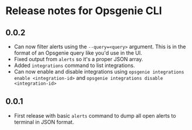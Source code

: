 # Release notes for Opsgenie CLI

## 0.0.2 

- Can now filter alerts using the `--query=<query>` argument. This is in the format of an Opsgenie query like you'd use in the UI.
- Fixed output from `alerts` so it's a proper JSON array.
- Added `integrations` command to list integrations.
- Can now enable and disable integrations using `opsgenie integrations enable <integration-id>` and `opsgenie integrations disable <integration-id>`

## 0.0.1

- First release with basic `alerts` command to dump all open alerts to terminal in JSON format.